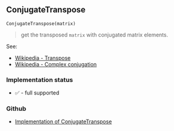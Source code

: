 ## ConjugateTranspose

```
ConjugateTranspose(matrix)
```

> get the transposed `matrix` with conjugated matrix elements.

See:  
* [Wikipedia - Transpose](http://en.wikipedia.org/wiki/Transpose) 
* [Wikipedia - Complex conjugation](http://en.wikipedia.org/wiki/Complex_conjugation)
 






### Implementation status

* &#x2705; - full supported

### Github

* [Implementation of ConjugateTranspose](https://github.com/axkr/symja_android_library/blob/master/symja_android_library/matheclipse-core/src/main/java/org/matheclipse/core/builtin/LinearAlgebra.java#L1205) 
